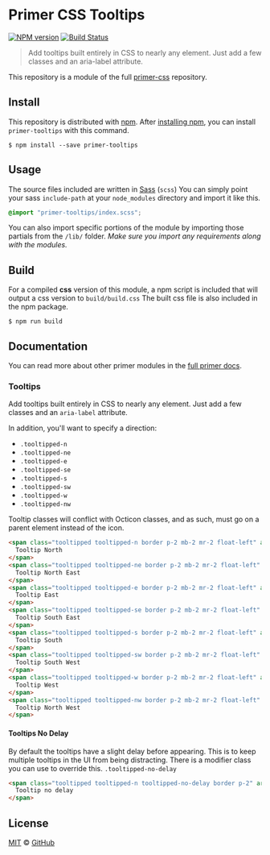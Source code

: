 # Primer CSS Tooltips

[![NPM version](http://img.shields.io/npm/v/primer-tooltips.svg)](https://www.npmjs.org/package/primer-tooltips)
[![Build Status](https://travis-ci.org/primer/tooltips.svg?branch=master)](https://travis-ci.org/primer/tooltips)

> Add tooltips built entirely in CSS to nearly any element. Just add a few classes and an aria-label attribute.

This repository is a module of the full [primer-css][primer-css] repository.

## Install

This repository is distributed with [npm][npm]. After [installing npm][install-npm], you can install `primer-tooltips` with this command.

```
$ npm install --save primer-tooltips
```

## Usage

The source files included are written in [Sass][sass] (`scss`) You can simply point your sass `include-path` at your `node_modules` directory and import it like this.

```scss
@import "primer-tooltips/index.scss";
```

You can also import specific portions of the module by importing those partials from the `/lib/` folder. _Make sure you import any requirements along with the modules._

## Build

For a compiled **css** version of this module, a npm script is included that will output a css version to `build/build.css` The built css file is also included in the npm package.

```
$ npm run build
```

## Documentation

You can read more about other primer modules in the [full primer docs][docs].

<!-- %docs
title: Tooltips
homepage: https://github.com/primer/primer-tooltips
status: Stable
-->

### Tooltips

Add tooltips built entirely in CSS to nearly any element. Just add a few classes and an `aria-label` attribute.

In addition, you'll want to specify a direction:

- `.tooltipped-n`
- `.tooltipped-ne`
- `.tooltipped-e`
- `.tooltipped-se`
- `.tooltipped-s`
- `.tooltipped-sw`
- `.tooltipped-w`
- `.tooltipped-nw`

Tooltip classes will conflict with Octicon classes, and as such, must go on a parent element instead of the icon.

```html
<span class="tooltipped tooltipped-n border p-2 mb-2 mr-2 float-left" aria-label="This is the tooltip.">
  Tooltip North
</span>
<span class="tooltipped tooltipped-ne border p-2 mb-2 mr-2 float-left" aria-label="This is the tooltip.">
  Tooltip North East
</span>
<span class="tooltipped tooltipped-e border p-2 mb-2 mr-2 float-left" aria-label="This is the tooltip.">
  Tooltip East
</span>
<span class="tooltipped tooltipped-se border p-2 mb-2 mr-2 float-left" aria-label="This is the tooltip.">
  Tooltip South East
</span>
<span class="tooltipped tooltipped-s border p-2 mb-2 mr-2 float-left" aria-label="This is the tooltip.">
  Tooltip South
</span>
<span class="tooltipped tooltipped-sw border p-2 mb-2 mr-2 float-left" aria-label="This is the tooltip.">
  Tooltip South West
</span>
<span class="tooltipped tooltipped-w border p-2 mb-2 mr-2 float-left" aria-label="This is the tooltip.">
  Tooltip West
</span>
<span class="tooltipped tooltipped-nw border p-2 mb-2 mr-2 float-left" aria-label="This is the tooltip.">
  Tooltip North West
</span>
```

#### Tooltips No Delay

By default the tooltips have a slight delay before appearing. This is to keep multiple tooltips in the UI from being distracting. There is a modifier class you can use to override this. `.tooltipped-no-delay`

```html
<span class="tooltipped tooltipped-n tooltipped-no-delay border p-2" aria-label="This is the tooltip.">
  Tooltip no delay
</span>
```

<!-- %enddocs -->

## License

[MIT](./LICENSE) &copy; [GitHub](https://github.com/)

[primer-css]: https://github.com/primer/primer
[docs]: http://primercss.io/
[npm]: https://www.npmjs.com/
[install-npm]: https://docs.npmjs.com/getting-started/installing-node
[sass]: http://sass-lang.com/

